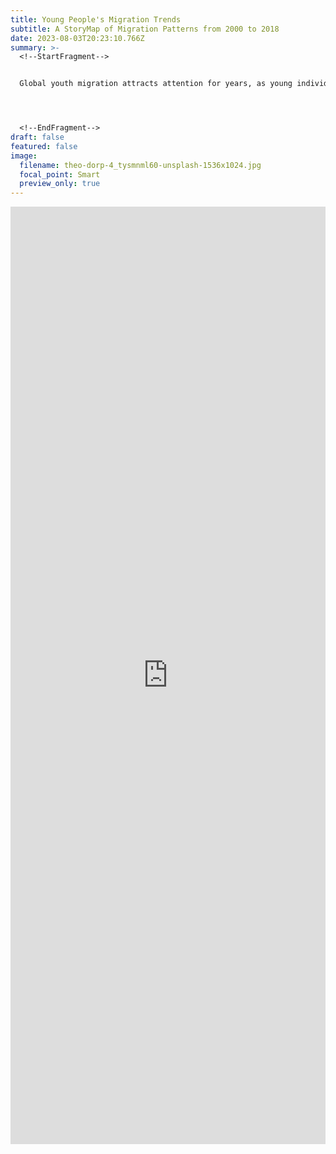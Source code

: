 ```yaml
---
title: Young People's Migration Trends
subtitle: A StoryMap of Migration Patterns from 2000 to 2018
date: 2023-08-03T20:23:10.766Z
summary: >-
  <!--StartFragment-->


  Global youth migration attracts attention for years, as young individuals seek improved opportunities and quality of life elsewhere. Policymakers and researchers must understand trends and impacts for effective solutions.




  <!--EndFragment-->
draft: false
featured: false
image:
  filename: theo-dorp-4_tysmnml60-unsplash-1536x1024.jpg
  focal_point: Smart
  preview_only: true
---
```

<iframe src="https://storymaps.arcgis.com/stories/fa7812bc413c4206ae093604137cd4ca" width="100%" height="1500px" frameborder="0" allowfullscreen allow="geolocation"></iframe>